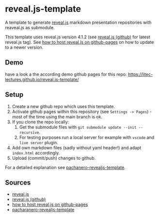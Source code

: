 # reveal.js-template

A template to generate [reveal.js](https://revealjs.com/) markdown presentation repositories with reaveal.js as submodule.

This template uses reveal.js version 4.1.2 (see [reveal.js (github)](https://github.com/hakimel/reveal.js) for latest reveal.js tag).
See [how to host reveal.js on github-pages](https://martinomensio.medium.com/how-to-host-reveal-js-slides-on-github-pages-and-have-a-tidy-repository-1a363944c38d) on how to update to a newer version.

## Demo

have a look a the according demo github pages for this repo: <https://litec-lectures.github.io/reveal.js-template/>

## Setup

1. Create a new github repo which uses this template.
2. Activate github pages within this repository (see `Settings -> Pages`) - most of the time using the main branch is ok.
3. If you clone the repo locally:
   1. Get the submodule files with `git submodule update --init --recursive`.
   2. For testing purposes run a local server for example with `vscode` and `live server` plugin.
4. Add own markdown files (sadly without yaml header!) and adapt `index.html` accordingly.
5. Upload (commit/push) changes to github.

For a detailed explanation see [pachanero-revealjs-template](https://github.com/pacharanero/create-new-revealjs-template).

## Sources

- [reveal.js](https://revealjs.com/)
- [reveal.js (github)](https://github.com/hakimel/reveal.js)
- [how to host reveal.js on github-pages](https://martinomensio.medium.com/how-to-host-reveal-js-slides-on-github-pages-and-have-a-tidy-repository-1a363944c38d)
- [pacharanero-revealjs-template](https://github.com/pacharanero/create-new-revealjs-template)
